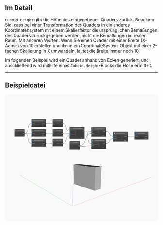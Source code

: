 ## Im Detail
`Cuboid.Height` gibt die Höhe des eingegebenen Quaders zurück. Beachten Sie, dass bei einer Transformation des Quaders in ein anderes Koordinatensystem mit einem Skalierfaktor die ursprünglichen Bemaßungen des Quaders zurückgegeben werden, nicht die Bemaßungen im realen Raum. Mit anderen Worten: Wenn Sie einen Quader mit einer Breite (X-Achse) von 10 erstellen und ihn in ein CoordinateSystem-Objekt mit einer 2-fachen Skalierung in X umwandeln, lautet die Breite immer noch 10.

Im folgenden Beispiel wird ein Quader anhand von Ecken generiert, und anschließend wird mithilfe eines `Cuboid.Height`-Blocks die Höhe ermittelt.

___
## Beispieldatei

![Height](./Autodesk.DesignScript.Geometry.Cuboid.Height_img.jpg)


